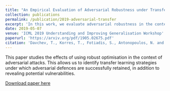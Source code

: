 ```yaml
---
title: "An Empirical Evaluation of Adversarial Robustness under Transfer Learning."
collection: publications
permalink: /publication/2019-adversarial-transfer
excerpt: 'In this work, we evaluate adversarial robustness in the context of transfer learning from a source trained on CIFAR 100 to a target network trained on CIFAR 10. Specifically, we study the effects of using robust optimisation in the source and target networks. This allows us to identify transfer learning strategies under which adversarial defences are successfully retained, in addition to revealing potential vulnerabilities. We study the extent to which features learnt by a fast gradient sign method (FGSM) and its iterative alternative (PGD) can preserve their defence properties against black and white-box attacks under three different transfer learning strategies. We find that using PGD examples during training on the source task leads to more general robust features that are easier to transfer. Furthermore, under successful transfer, it achieves 5.2% more accuracy against white-box PGD attacks than suitable baselines. Overall, our empirical evaluations give insights on how well adversarial robustness under transfer learning can generalise.'
date: 2019-05-07
venue: 'ICML 2019 Understanding and Improving Generalisation Workshop'
paperurl: 'https://arxiv.org/pdf/1905.02675.pdf'
citation: 'Davchev, T., Korres, T., Fotiadis, S., Antonopoulos, N. and Ramamoorthy, S., 2019. An empirical evaluation of adversarial robustness under transfer learning. ICML Understanding and Improving Generalisation Workshop.'
---
```

This paper studies the effects of using robust optimisation in the context of adversarial attacks. This allows us to identify transfer learning strategies under which adversarial defences are successfully retained, in addition to revealing potential vulnerabilities.

[Download paper here](https://arxiv.org/pdf/1905.02675.pdf)